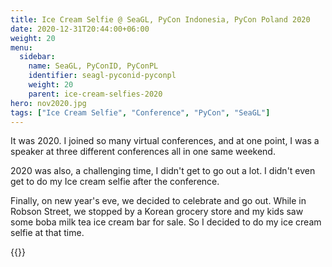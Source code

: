 ```yaml
---
title: Ice Cream Selfie @ SeaGL, PyCon Indonesia, PyCon Poland 2020
date: 2020-12-31T20:44:00+06:00
weight: 20
menu:
  sidebar:
    name: SeaGL, PyConID, PyConPL
    identifier: seagl-pyconid-pyconpl
    weight: 20
    parent: ice-cream-selfies-2020
hero: nov2020.jpg
tags: ["Ice Cream Selfie", "Conference", "PyCon", "SeaGL"]
---
```


It was 2020. I joined so many virtual conferences, and at one point, I was a
speaker at three different conferences all in one same weekend.

2020 was also, a challenging time, I didn't get to go out a lot. I didn't even
get to do my Ice cream selfie after the conference.

Finally, on new year's eve, we decided to celebrate and go out. While
in Robson Street, we stopped by a Korean grocery store and my kids saw some 
boba milk tea ice cream bar for sale. So I decided to do my ice cream selfie at
that time.


{{<tweet user="mariatta" id="1344847933682798594">}}

